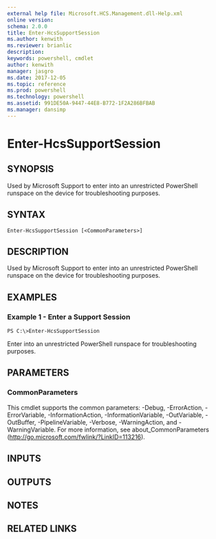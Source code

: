 ```yaml
---
external help file: Microsoft.HCS.Management.dll-Help.xml
online version: 
schema: 2.0.0
title: Enter-HcsSupportSession
ms.author: kenwith
ms.reviewer: brianlic
description: 
keywords: powershell, cmdlet
author: kenwith
manager: jasgro
ms.date: 2017-12-05
ms.topic: reference
ms.prod: powershell
ms.technology: powershell
ms.assetid: 991DE50A-9447-44E8-B772-1F2A286BFBAB
ms.manager: dansimp
---
```


# Enter-HcsSupportSession

## SYNOPSIS
Used by Microsoft Support to enter into an unrestricted PowerShell runspace on the device for troubleshooting purposes.

## SYNTAX

```
Enter-HcsSupportSession [<CommonParameters>]
```

## DESCRIPTION
Used by Microsoft Support to enter into an unrestricted PowerShell runspace on the device for troubleshooting purposes.

## EXAMPLES

### Example 1 - Enter a Support Session
```
PS C:\>Enter-HcsSupportSession
```

Enter into an unrestricted PowerShell runspace for troubleshooting purposes.

## PARAMETERS

### CommonParameters
This cmdlet supports the common parameters: -Debug, -ErrorAction, -ErrorVariable, -InformationAction, -InformationVariable, -OutVariable, -OutBuffer, -PipelineVariable, -Verbose, -WarningAction, and -WarningVariable. For more information, see about_CommonParameters (http://go.microsoft.com/fwlink/?LinkID=113216).

## INPUTS

## OUTPUTS

## NOTES

## RELATED LINKS

